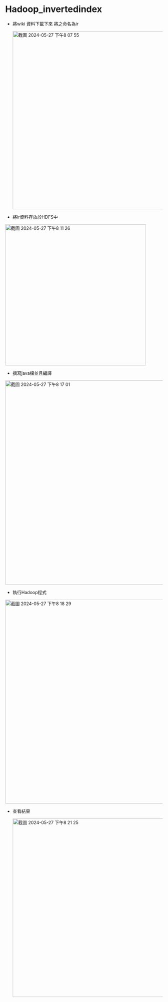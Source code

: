 # Hadoop_invertedindex
- 將wiki 資料下載下來 將之命名為ir
  
     <img width="568" alt="截圖 2024-05-27 下午8 07 55" src="https://github.com/1126Li/Hadoop_invertedindex/assets/167992142/91d5a5b5-1da0-46e8-821f-344439d8f36b">


- 將ir資料存放於HDFS中

<img width="450" alt="截圖 2024-05-27 下午8 11 26" src="https://github.com/1126Li/Hadoop_invertedindex/assets/167992142/1dad7b11-7271-46ad-ba87-ebf670794a94">

- 撰寫java檔並且編譯


<img width="651" alt="截圖 2024-05-27 下午8 17 01" src="https://github.com/1126Li/Hadoop_invertedindex/assets/167992142/138b3a3a-3b68-4d87-ad12-9a08edbf5080">


- 執行Hadoop程式
  
 <img width="650" alt="截圖 2024-05-27 下午8 18 29" src="https://github.com/1126Li/Hadoop_invertedindex/assets/167992142/3b89db72-561a-4a52-9272-e61e697d4e55">


- 查看結果

  <img width="569" alt="截圖 2024-05-27 下午8 21 25" src="https://github.com/1126Li/Hadoop_invertedindex/assets/167992142/5ba03a54-e220-46cb-bda4-107191b1d41b">
